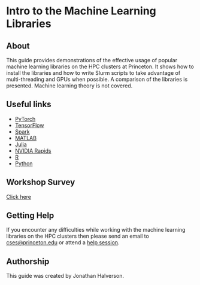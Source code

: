 # Intro to the Machine Learning Libraries

## About
This guide provides demonstrations of the effective usage of popular machine learning libraries on the HPC clusters at Princeton. It shows how to install the libraries and how to write Slurm scripts to take advantage of multi-threading and GPUs when possible. A comparison of the libraries is presented. Machine learning theory is not covered.

## Useful links
- [PyTorch](https://pytorch.org)  
- [TensorFlow](https://www.tensorflow.org)  
- [Spark](https://spark.apache.org/docs/2.2.0/ml-guide.html)  
- [MATLAB](https://www.mathworks.com/solutions/machine-learning.html)  
- [Julia](https://juliacomputing.com/domains/ml-and-ai.html)  
- [NVIDIA Rapids](https://rapids.ai/)  
- [R](https://cran.r-project.org/web/views/MachineLearning.html)  
- [Python](https://scikit-learn.org/stable/)  

## Workshop Survey
[Click here](https://forms.gle/WhoAcb1J82XVTqq38)

## Getting Help

If you encounter any difficulties while working with the machine learning libraries on the HPC clusters then please send an email to <a href="mailto:cses@princeton.edu">cses@princeton.edu</a> or attend a <a href="https://researchcomputing.princeton.edu/education/help-sessions">help session</a>.

## Authorship

This guide was created by Jonathan Halverson.
